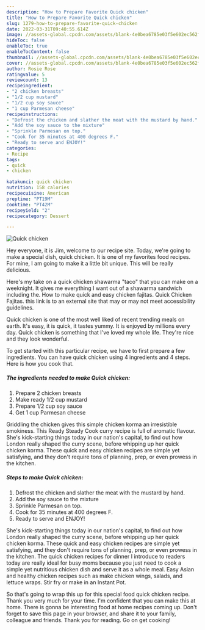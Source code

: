 ```yaml
---
description: "How to Prepare Favorite Quick chicken"
title: "How to Prepare Favorite Quick chicken"
slug: 1279-how-to-prepare-favorite-quick-chicken
date: 2022-03-31T09:40:55.614Z
image: //assets-global.cpcdn.com/assets/blank-4e0bea6785e03f5e602ec562f230caae08da540cada707380b4fe1bbebba43da.png
hideToc: false
enableToc: true
enableTocContent: false
thumbnail: //assets-global.cpcdn.com/assets/blank-4e0bea6785e03f5e602ec562f230caae08da540cada707380b4fe1bbebba43da.png
cover: //assets-global.cpcdn.com/assets/blank-4e0bea6785e03f5e602ec562f230caae08da540cada707380b4fe1bbebba43da.png
author: Rosie Rose
ratingvalue: 5
reviewcount: 13
recipeingredient:
- "2 chicken breasts"
- "1/2 cup mustard"
- "1/2 cup soy sauce"
- "1 cup Parmesan cheese"
recipeinstructions:
- "Defrost the chicken and slather the meat with the mustard by hand."
- "Add the soy sauce to the mixture"
- "Sprinkle Parmesan on top."
- "Cook for 35 minutes at 400 degrees F."
- "Ready to serve and ENJOY!"
categories:
- Recipe
tags:
- quick
- chicken

katakunci: quick chicken 
nutrition: 158 calories
recipecuisine: American
preptime: "PT19M"
cooktime: "PT42M"
recipeyield: "2"
recipecategory: Dessert

---
```



![Quick chicken](//assets-global.cpcdn.com/assets/blank-4e0bea6785e03f5e602ec562f230caae08da540cada707380b4fe1bbebba43da.png)

Hey everyone, it is Jim, welcome to our recipe site. Today, we're going to make a special dish, quick chicken. It is one of my favorites food recipes. For mine, I am going to make it a little bit unique. This will be really delicious.

Here&#39;s my take on a quick chicken shawarma &#34;taco&#34; that you can make on a weeknight. It gives me everything I want out of a shawarma sandwich including the. How to make quick and easy chicken fajitas. Quick Chicken Fajitas. this link is to an external site that may or may not meet accessibility guidelines.

Quick chicken is one of the most well liked of recent trending meals on earth. It's easy, it is quick, it tastes yummy. It is enjoyed by millions every day. Quick chicken is something that I've loved my whole life. They're nice and they look wonderful.


To get started with this particular recipe, we have to first prepare a few ingredients. You can have quick chicken using 4 ingredients and 4 steps. Here is how you cook that.

<!--inarticleads1-->

##### The ingredients needed to make Quick chicken:

1. Prepare 2 chicken breasts
1. Make ready 1/2 cup mustard
1. Prepare 1/2 cup soy sauce
1. Get 1 cup Parmesan cheese


Griddling the chicken gives this simple chicken korma an irresistible smokiness. This Ready Steady Cook curry recipe is full of aromatic flavour. She&#39;s kick-starting things today in our nation&#39;s capital, to find out how London really shaped the curry scene, before whipping up her quick chicken korma. These quick and easy chicken recipes are simple yet satisfying, and they don&#39;t require tons of planning, prep, or even prowess in the kitchen. 

<!--inarticleads2-->

##### Steps to make Quick chicken:

1. Defrost the chicken and slather the meat with the mustard by hand.
1. Add the soy sauce to the mixture
1. Sprinkle Parmesan on top.
1. Cook for 35 minutes at 400 degrees F.
1. Ready to serve and ENJOY!

She&#39;s kick-starting things today in our nation&#39;s capital, to find out how London really shaped the curry scene, before whipping up her quick chicken korma. These quick and easy chicken recipes are simple yet satisfying, and they don&#39;t require tons of planning, prep, or even prowess in the kitchen. The quick chicken recipes for dinner I introduce to readers today are really ideal for busy moms because you just need to cook a simple yet nutritious chicken dish and serve it as a whole meal. Easy Asian and healthy chicken recipes such as make chicken wings, salads, and lettuce wraps. Stir fry or make in an Instant Pot. 

So that's going to wrap this up for this special food quick chicken recipe. Thank you very much for your time. I'm confident that you can make this at home. There is gonna be interesting food at home recipes coming up. Don't forget to save this page in your browser, and share it to your family, colleague and friends. Thank you for reading. Go on get cooking!
